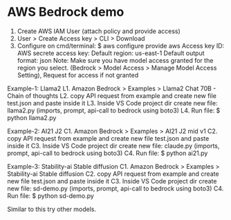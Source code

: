 # AWS Bedrock demo
1. Create AWS IAM User (attach policy and provide access)
2. User > Create Access key > CLI > Download
3. Configure on cmd/terminal:
   $ aws configure
   provide aws Access key ID:
   AWS secrete access key:
   Default region: us-east-1
   Default output format: json
Note: Make sure you have model access granted for the region you select. (Bedrock > Model Access > Manage Model Access Setting), Request for access if not granted

Example-1: Llama2
L1. Amazon Bedrock > Examples > Llama2 Chat 70B - Chain of thoughts
L2. copy API request from example and create new file test.json and paste inside it
L3. Inside VS Code project dir create new file: llama2.py (imports, prompt, api-call to bedrock using boto3)
L4. Run file:
   $ python llama2.py

Example-2: AI21 J2
C1. Amazon Bedrock > Examples > AI21 J2 mid v1
C2. copy API request from example and create new file test.json and paste inside it
C3. Inside VS Code project dir create new file: claude.py (imports, prompt, api-call to bedrock using boto3)
C4. Run file:
   $ python ai21.py


Example-3: Stability-ai Stable diffusion
C1. Amazon Bedrock > Examples > Stability-ai Stable diffusion
C2. copy API request from example and create new file test.json and paste inside it
C3. Inside VS Code project dir create new file: sd-demo.py (imports, prompt, api-call to bedrock using boto3)
C4. Run file:
   $ python sd-demo.py

Similar to this try other models.
